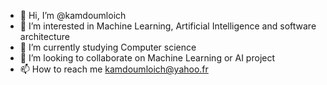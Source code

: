 - 👋 Hi, I’m @kamdoumloich
- 👀 I’m interested in Machine Learning, Artificial Intelligence and software architecture
- 🌱 I’m currently studying Computer science
- 💞️ I’m looking to collaborate on Machine Learning or AI project
- 📫 How to reach me kamdoumloich@yahoo.fr


